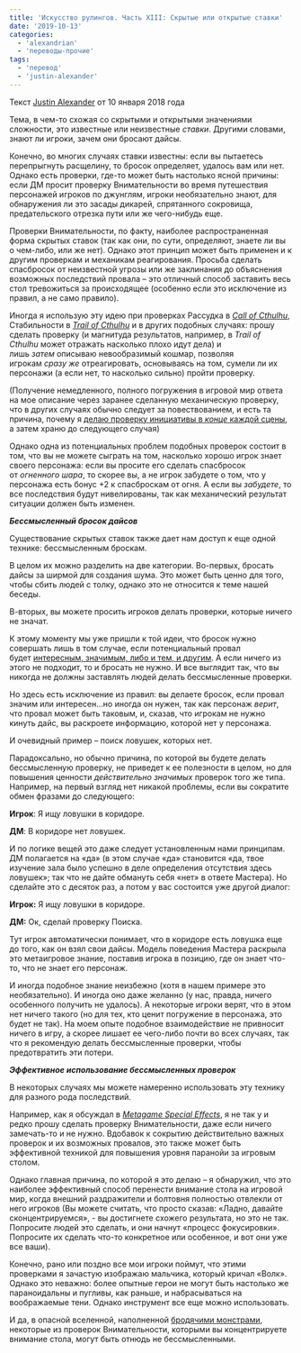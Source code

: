 ```yaml
---
title: 'Искусство рулингов. Часть XIII: Скрытые или открытые ставки'
date: '2019-10-13'
categories:
  - 'alexandrian'
  - 'переводы-прочие'
tags:
  - 'перевод'
  - 'justin-alexander'
---
```


Текст [Justin Alexander](https://vk.com/away.php?to=https://thealexandrian.net/about&cc_key=) от 10 января 2018 года

Тема, в чем-то схожая со скрытыми и открытыми значениями сложности, это известные или неизвестные *ставки*. Другими словами, знают ли игроки, зачем они бросают дайсы.

Конечно, во многих случаях ставки известны: если вы пытаетесь перепрыгнуть расщелину, то бросок определяет, удалось вам или нет. Однако есть проверки, где-то может быть настолько ясной причины: если ДМ просит проверку Внимательности во время путешествия персонажей игроков по джунглям, игроки необязательно знают, для обнаружения ли это засады дикарей, спрятанного сокровища, предательского отрезка пути или же чего-нибудь еще.

Проверки Внимательности, по факту, наиболее распространенная форма скрытых ставок (так как они, по сути, определяют, знаете ли вы о чем-либо, или же нет). Однако этот принцип может быть применен и к другим проверкам и механикам реагирования. Просьба сделать спасбросок от неизвестной угрозы или же заклинания до объяснения возможных последствий провала – это отличный способ заставить весь стол тревожиться за происходящее (особенно если это исключение из правил, а не само правило).

Иногда я использую эту идею при проверках Рассудка в *[Call of Cthulhu](https://vk.com/away.php?to=https%3A%2F%2Fthealexandrian.net%2Fwordpress%2F39221%2Froleplaying-games%2Fcall-of-cthulhu-5th-edition-revised-system-cheat-sheet)*, Стабильности в *[Trail of Cthulhu](https://vk.com/away.php?to=https%3A%2F%2Fthealexandrian.net%2Fwordpress%2F35587%2Froleplaying-games%2Ftrail-of-cthulhu-cheat-sheet)* и в других подобных случаях: прошу сделать проверку (и магнитуда результатов, например, в *Trail of Cthulhu* может отражать насколько плохо идут дела) и лишь *затем* описываю невообразимый кошмар, позволяя игрокам *сразу же* отреагировать, основываясь на том, сумели ли их персонажи (а если нет, то насколько сильно) пройти проверку.

(Получение немедленного, полного погружения в игровой мир ответа на мое описание через заранее сделанную механическую проверку, что в других случаях обычно следует за повествованием, и есть та причина, почему я [делаю проверку инициативы в *конце* каждой сцены](https://vk.com/away.php?to=https%3A%2F%2Fthealexandrian.net%2Fwordpress%2F591%2Froleplaying-games%2Frandom-gm-tips-running-combat), а затем храню до следующего случая)

Однако одна из потенциальных проблем подобных проверок состоит в том, что вы не можете сыграть на том, насколько хорошо игрок знает своего персонажа: если вы просите его сделать спасбросок от *огненного шара*, то скорее вы, а не игрок забудете о том, что у персонажа есть бонус +2 к спасброскам от огня. А если вы *забудете*, то все последствия будут нивелированы, так как механический результат ситуации должен быть изменен.

**_Бессмысленный бросок дайсов_**

Существование скрытых ставок также дает нам доступ к еще одной технике: бессмысленным броскам.

В целом их можно разделить на две категории. Во-первых, бросать дайсы за ширмой для создания шума. Это может быть ценно для того, чтобы сбить людей с толку, однако это не относится к теме нашей беседы.

В-вторых, вы можете просить игроков делать проверки, которые ничего не значат.

К этому моменту мы уже пришли к той идеи, что бросок нужно совершать лишь в том случае, если потенциальный провал будет [интересным, значимым, либо и тем, и другим](https://vk.com/away.php?to=https%3A%2F%2Fthealexandrian.net%2Fwordpress%2F38039%2Froleplaying-games%2Fart-of-rulings-part-5-skill-and-difficulty). А если ничего из этого не подходит, то и бросать не нужно. И все выглядит так, что вы никогда не должны заставлять людей делать бессмысленные проверки.

Но здесь есть исключение из правил: вы делаете бросок, если провал значим или интересен…но иногда он нужен, так как персонаж *верит*, что провал может быть таковым, и, сказав, что игрокам не нужно кинуть дайс, вы раскроете информацию, которой нет у персонажа.

И очевидный пример – поиск ловушек, которых нет.

Парадоксально, но обычно причина, по которой вы будете делать бессмысленную проверку, не приведет к ее полезности в целом, но для повышения ценности *действительно значимых* проверок того же типа. Например, на первый взгляд нет никакой проблемы, если вы сократите обмен фразами до следующего:

**Игрок**: Я ищу ловушки в коридоре.

**ДМ**: В коридоре нет ловушек.

И по логике вещей это даже следует установленным нами принципам. ДМ полагается на «да» (в этом случае «да» становится «да, твое изучение зала было успешно в деле определения отсутствия здесь ловушек»; так что не дайте обмануть себя «нет» в ответе Мастера). Но сделайте это с десяток раз, а потом у вас состоится уже другой диалог:

**Игрок:** Я ищу ловушки в коридоре.

**ДМ:** Ок, сделай проверку Поиска.

Тут игрок автоматически понимает, что в коридоре есть ловушка еще до того, как он взял свои дайсы. Модель поведения Мастера раскрыла это метаигровое знание, поставив игрока в позицию, где он знает что-то, что не знает его персонаж.

И иногда подобное знание неизбежно (хотя в нашем примере это необязательно). И иногда оно даже желанно (у нас, правда, ничего особенного получить не удалось). А некоторые игроки верят, что в этом нет ничего такого (но для тех, кто ценит погружение в персонажа, это будет не так). На моем опыте подобное взаимодействие не привносит ничего в игру, а скорее лишает ее чего-либо почти во всех случаях, так что я рекомендую делать бессмысленные проверки, чтобы предотвратить эти потери.

**_Эффективное использование бессмысленных проверок_**

В некоторых случаях мы можете намеренно использовать эту технику для разного рода последствий.

Например, как я обсуждал в *[Metagame Special Effects](https://vk.com/away.php?to=https%3A%2F%2Fthealexandrian.net%2Fwordpress%2F1173%2Froleplaying-games%2Fmetagame-special-effects)*, я не так у и редко прошу сделать проверку Внимательности, даже если ничего замечать-то и не нужно. Вдобавок к сокрытию действительно важных проверок и их возможных провалов, это также может быть эффективной техникой для повышения уровня паранойи за игровым столом.

Однако главная причина, по которой я это делаю – я обнаружил, что это наиболее эффективный способ перенести внимание стола на игровой мир, когда внешний раздражители и болтовня полностью отвлекли от него игроков (Вы можете считать, что просто сказав: «Ладно, давайте сконцентрируемся», - вы достигнете схожего результата, но это не так. Попросите людей это сделать, и они начнут «процесс фокусировки». Попросите их сделать что-то конкретное или особенное, и вот они уже все ваши).

Конечно, рано или поздно все мои игроки поймут, что этими проверками я зачастую изображаю мальчика, который кричал «Волк». Однако это неважно: более опытные герои не могут быть настолько же параноидальны и пугливы, как раньше, и набрасываться на воображаемые тени. Однако инструмент все еще можно использовать.

И да, в опасной вселенной, наполненной [бродячими монстрами](https://vk.com/away.php?to=https%3A%2F%2Fthealexandrian.net%2Fwordpress%2F7897%2Froleplaying-games%2Fbreathing-life-into-the-wandering-monster), некоторые из проверок Внимательности, которыми вы концентрируете внимание стола, могут быть отнюдь не бессмысленными.
